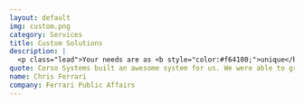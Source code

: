 ```yaml
---
layout: default
img: custom.png
category: Services
title: Custom Solutions
description: |
  <p class="lead">Your needs are as <b style="color:#f64100;">unique</b> as your products. <br/><br/> While off-the-shelf tools can get you most of the way to your goals, sometimes you need something <b style="color:#f64100;">custom-tailored</b> for you. Whether you need <b style="color:#f64100;">mobile access</b>, a way to integrate <b style="color:#f64100;">process data</b> with your <b style="color:#f64100;">business systems</b>, or anything else you can dream up, we can help turn your vision into reality.</p>
quote: Corso Systems built an awesome system for us. We were able to grow our team, while getting more done in less time with the new tools.
name: Chris Ferrari
company: Ferrari Public Affairs
---
```

